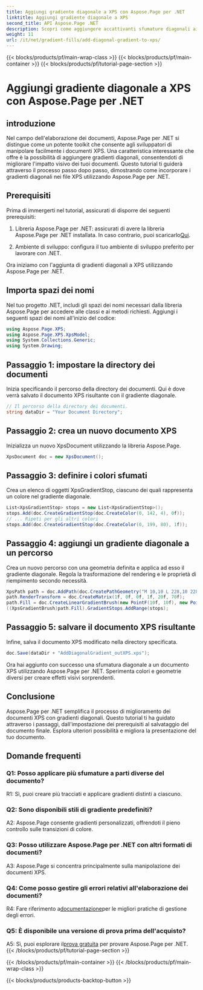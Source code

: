 ```yaml
---
title: Aggiungi gradiente diagonale a XPS con Aspose.Page per .NET
linktitle: Aggiungi gradiente diagonale a XPS
second_title: API Aspose.Page .NET
description: Scopri come aggiungere accattivanti sfumature diagonali ai documenti XPS utilizzando Aspose.Page per .NET. Migliora le tue presentazioni visive senza sforzo.
weight: 11
url: /it/net/gradient-fills/add-diagonal-gradient-to-xps/
---
```


{{< blocks/products/pf/main-wrap-class >}}
{{< blocks/products/pf/main-container >}}
{{< blocks/products/pf/tutorial-page-section >}}

# Aggiungi gradiente diagonale a XPS con Aspose.Page per .NET

## introduzione

Nel campo dell'elaborazione dei documenti, Aspose.Page per .NET si distingue come un potente toolkit che consente agli sviluppatori di manipolare facilmente i documenti XPS. Una caratteristica interessante che offre è la possibilità di aggiungere gradienti diagonali, consentendoti di migliorare l'impatto visivo dei tuoi documenti. Questo tutorial ti guiderà attraverso il processo passo dopo passo, dimostrando come incorporare i gradienti diagonali nei file XPS utilizzando Aspose.Page per .NET.

## Prerequisiti

Prima di immergerti nel tutorial, assicurati di disporre dei seguenti prerequisiti:

1.  Libreria Aspose.Page per .NET: assicurati di avere la libreria Aspose.Page per .NET installata. In caso contrario, puoi scaricarlo[Qui](https://releases.aspose.com/page/net/).

2. Ambiente di sviluppo: configura il tuo ambiente di sviluppo preferito per lavorare con .NET.

Ora iniziamo con l'aggiunta di gradienti diagonali a XPS utilizzando Aspose.Page per .NET.

## Importa spazi dei nomi

Nel tuo progetto .NET, includi gli spazi dei nomi necessari dalla libreria Aspose.Page per accedere alle classi e ai metodi richiesti. Aggiungi i seguenti spazi dei nomi all'inizio del codice:

```csharp
using Aspose.Page.XPS;
using Aspose.Page.XPS.XpsModel;
using System.Collections.Generic;
using System.Drawing;
```

## Passaggio 1: impostare la directory dei documenti

Inizia specificando il percorso della directory dei documenti. Qui è dove verrà salvato il documento XPS risultante con il gradiente diagonale.

```csharp
// Il percorso della directory dei documenti.
string dataDir = "Your Document Directory";
```

## Passaggio 2: crea un nuovo documento XPS

Inizializza un nuovo XpsDocument utilizzando la libreria Aspose.Page.

```csharp
XpsDocument doc = new XpsDocument();
```

## Passaggio 3: definire i colori sfumati

Crea un elenco di oggetti XpsGradientStop, ciascuno dei quali rappresenta un colore nel gradiente diagonale.

```csharp
List<XpsGradientStop> stops = new List<XpsGradientStop>();
stops.Add(doc.CreateGradientStop(doc.CreateColor(0, 142, 4), 0f));
// ... Ripeti per gli altri colori
stops.Add(doc.CreateGradientStop(doc.CreateColor(0, 199, 80), 1f));
```

## Passaggio 4: aggiungi un gradiente diagonale a un percorso

Crea un nuovo percorso con una geometria definita e applica ad esso il gradiente diagonale. Regola la trasformazione del rendering e le proprietà di riempimento secondo necessità.

```csharp
XpsPath path = doc.AddPath(doc.CreatePathGeometry("M 10,10 L 228,10 228,100 10,100"));
path.RenderTransform = doc.CreateMatrix(1f, 0f, 0f, 1f, 20f, 70f);
path.Fill = doc.CreateLinearGradientBrush(new PointF(10f, 10f), new PointF(228f, 100f));
((XpsGradientBrush)path.Fill).GradientStops.AddRange(stops);
```

## Passaggio 5: salvare il documento XPS risultante

Infine, salva il documento XPS modificato nella directory specificata.

```csharp
doc.Save(dataDir + "AddDiagonalGradient_outXPS.xps");
```

Ora hai aggiunto con successo una sfumatura diagonale a un documento XPS utilizzando Aspose.Page per .NET. Sperimenta colori e geometrie diversi per creare effetti visivi sorprendenti.

## Conclusione

Aspose.Page per .NET semplifica il processo di miglioramento dei documenti XPS con gradienti diagonali. Questo tutorial ti ha guidato attraverso i passaggi, dall'impostazione dei prerequisiti al salvataggio del documento finale. Esplora ulteriori possibilità e migliora la presentazione del tuo documento.

## Domande frequenti

### Q1: Posso applicare più sfumature a parti diverse del documento?

R1: Sì, puoi creare più tracciati e applicare gradienti distinti a ciascuno.

### Q2: Sono disponibili stili di gradiente predefiniti?

A2: Aspose.Page consente gradienti personalizzati, offrendoti il pieno controllo sulle transizioni di colore.

### Q3: Posso utilizzare Aspose.Page per .NET con altri formati di documenti?

A3: Aspose.Page si concentra principalmente sulla manipolazione dei documenti XPS.

### Q4: Come posso gestire gli errori relativi all'elaborazione dei documenti?

 R4: Fare riferimento a[documentazione](https://reference.aspose.com/page/net/)per le migliori pratiche di gestione degli errori.

### Q5: È disponibile una versione di prova prima dell'acquisto?

 A5: Sì, puoi esplorare il[prova gratuita](https://releases.aspose.com/) per provare Aspose.Page per .NET.
{{< /blocks/products/pf/tutorial-page-section >}}

{{< /blocks/products/pf/main-container >}}
{{< /blocks/products/pf/main-wrap-class >}}

{{< blocks/products/products-backtop-button >}}
